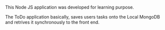 This Node JS application was developed for learning purpose.

The ToDo application basically, saves users tasks onto the Local MongoDB and retrives it synchronously to the front end.
